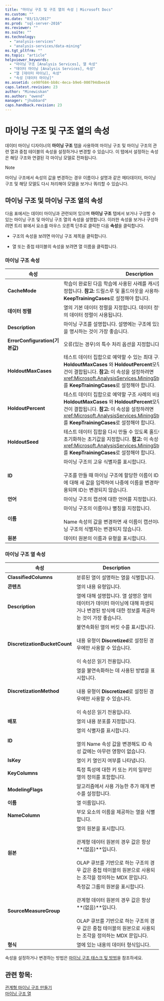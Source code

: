 ```yaml
---
title: "마이닝 구조 및 구조 열의 속성 | Microsoft Docs"
ms.custom: ""
ms.date: "03/13/2017"
ms.prod: "sql-server-2016"
ms.reviewer: ""
ms.suite: ""
ms.technology: 
  - "analysis-services"
  - "analysis-services/data-mining"
ms.tgt_pltfrm: ""
ms.topic: "article"
helpviewer_keywords: 
  - "마이닝 구조 [Analysis Services], 열 속성"
  - "데이터 마이닝 [Analysis Services], 속성"
  - "열 [데이터 마이닝], 속성"
  - "속성 [데이터 마이닝]"
ms.assetid: ce90f684-bb8c-4eca-b9e6-000794dbee16
caps.latest.revision: 23
author: "Minewiskan"
ms.author: "owend"
manager: "jhubbard"
caps.handback.revision: 23
---
```

# 마이닝 구조 및 구조 열의 속성
  데이터 마이닝 디자이너의 **마이닝 구조** 탭을 사용하여 마이닝 구조 및 마이닝 구조의 관련 열과 중첩 테이블의 속성을 설정하거나 변경할 수 있습니다. 이 탭에서 설정하는 속성은 해당 구조와 연결된 각 마이닝 모델로 전파됩니다.  
  
> [!NOTE]  
>  마이닝 구조에서 속성의 값을 변경하는 경우 이름이나 설명과 같은 메타데이터, 마이닝 구조 및 해당 모델도 다시 처리해야 모델을 보거나 쿼리할 수 있습니다.  
  
## 마이닝 구조 및 마이닝 구조 열의 속성  
 다음 표에서는 데이터 마이닝과 관련되어 있으며 **마이닝 구조** 탭에서 보거나 구성할 수 있는 마이닝 구조 및 마이닝 구조 열의 속성을 설명합니다. 이러한 속성을 보거나 구성하려면 트리 뷰에서 요소를 마우스 오른쪽 단추로 클릭한 다음 **속성**을 클릭합니다.  
  
-   구조의 속성을 보려면 마이닝 구조 제목을 클릭합니다.  
  
-   열 또는 중첩 테이블의 속성을 보려면 열 이름을 클릭합니다.  
  
### 마이닝 구조 속성  
  
|속성|Description|  
|--------------|-----------------|  
|**CacheMode**|학습이 완료된 다음 학습에 사용된 사례를 캐시할지, 아니면 삭제할지를 지정합니다. **참고:** 드릴스루 및 홀드아웃을 사용하려면 이 속성을 **KeepTrainingCases**로 설정해야 합니다.|  
|**데이터 정렬**|열의 기본 데이터 정렬을 지정합니다. 데이터 정렬을 지정하지 않으면 서버의 데이터 정렬이 사용됩니다.|  
|**Description**|마이닝 구조를 설명합니다. 설명에는 구조에 있는 데이터의 용도와 컴퍼지션을 명시하는 것이 가장 좋습니다.|  
|**ErrorConfiguration(기본값)**|오류(있는 경우)의 특수 처리 옵션을 지정합니다.|  
|**HoldoutMaxCases**|테스트 데이터 집합으로 예약할 수 있는 최대 구조 사례 수를 지정합니다.  **HoldoutMaxCases** 와 **HoldoutPercent**모두에 대한 값을 지정하면 조건이 결합됩니다. **참고:** 이 속성을 설정하려면 <xref:Microsoft.AnalysisServices.MiningStructure.CacheMode%2A>를 **KeepTrainingCases**로 설정해야 합니다.|  
|**HoldoutPercent**|테스트 데이터 집합으로 예약할 구조 사례의 비율을 지정합니다. **HoldoutMaxCases** 와 **HoldoutPercent**모두에 대한 값을 지정하면 조건이 결합됩니다. **참고:** 이 속성을 설정하려면 <xref:Microsoft.AnalysisServices.MiningStructure.CacheMode%2A>를 **KeepTrainingCases**로 설정해야 합니다.|  
|**HoldoutSeed**|테스트 데이터 집합을 다시 만들 수 있도록 홀드아웃 테스트 집합의 분할을 초기화하는 초기값을 지정합니다. **참고:** 이 속성을 설정하려면 <xref:Microsoft.AnalysisServices.MiningStructure.CacheMode%2A>를 **KeepTrainingCases**로 설정해야 합니다.|  
|**ID**|마이닝 구조의 고유 식별자를 표시합니다.<br /><br /> 구조를 만들 때 마이닝 구조에 할당한 이름이 ID로 사용됩니다. **Name** 속성에 대해 새 값을 입력하여 나중에 이름을 변경하면 새 이름이 별칭으로만 사용되며 ID는 변경되지 않습니다.|  
|**언어**|마이닝 구조의 캡션에 대한 언어를 지정합니다.|  
|**이름**|마이닝 구조의 이름이나 별칭을 지정합니다.<br /><br /> Name 속성의 값을 변경하면 새 이름이 캡션이나 별칭으로만 사용되며 마이닝 구조의 식별자는 변경되지 않습니다.|  
|**원본**|데이터 원본의 이름과 유형을 표시합니다.|  
  
### 마이닝 구조 열 속성  
  
|속성|Description|  
|--------------|-----------------|  
|**ClassifiedColumns**|분류된 열이 설명하는 열을 식별합니다.|  
|**콘텐츠**|열의 내용 유형입니다.|  
|**Description**|열에 대해 설명합니다. 열 설명은 열의 데이터가 데이터 마이닝에 대해 파생되거나 변경된 방식에 대한 정보를 제공하는 것이 가장 좋습니다.|  
|**DiscretizationBucketCount**|불연속화된 열의 버킷 수를 표시합니다.<br /><br /> 내용 유형이 **Discretized**로 설정된 경우에만 사용할 수 있습니다.<br /><br /> 이 속성은 읽기 전용입니다.|  
|**DiscretizationMethod**|열을 불연속화하는 데 사용된 방법을 표시합니다.<br /><br /> 내용 유형이 **Discretized**로 설정된 경우에만 사용할 수 있습니다.<br /><br /> 이 속성은 읽기 전용입니다.|  
|**배포**|열의 내용 분포를 지정합니다.|  
|**ID**|열의 식별자를 표시합니다.<br /><br /> 열의 Name 속성 값을 변경해도 ID 속성 값에는 아무런 영향이 없습니다.|  
|**IsKey**|열이 키 열인지 여부를 나타냅니다.|  
|**KeyColumns**|특정 특성에 대한 키 또는 키의 일부인 열의 정의를 포함합니다.|  
|**ModelingFlags**|알고리즘에서 사용 가능한 추가 매개 변수를 설정합니다.|  
|**이름**|열 이름입니다.|  
|**NameColumn**|부모 요소의 이름을 제공하는 열을 식별합니다.|  
|**원본**|열의 원본을 표시합니다.<br /><br /> 관계형 데이터 원본의 경우 값은 항상 **(없음)**입니다.<br /><br /> OLAP 큐브를 기반으로 하는 구조의 경우 값은 중첩 테이블의 원본으로 사용되는 조각을 정의하는 MDX 문입니다.|  
|**SourceMeasureGroup**|측정값 그룹의 원본을 표시합니다.<br /><br /> 관계형 데이터 원본의 경우 값은 항상 **(없음)**입니다.<br /><br /> OLAP 큐브를 기반으로 하는 구조의 경우 값은 중첩 테이블의 원본으로 사용되는 조각을 정의하는 MDX 문입니다.|  
|**형식**|열에 있는 내용의 데이터 형식입니다.|  
  
 속성을 설정하거나 변경하는 방법은 [마이닝 구조 태스크 및 방법](../../analysis-services/data-mining/mining-structure-tasks-and-how-tos.md)을 참조하세요.  
  
## 관련 항목:  
 [관계형 마이닝 구조 만들기](../../analysis-services/data-mining/create-a-relational-mining-structure.md)   
 [마이닝 구조 열](../../analysis-services/data-mining/mining-structure-columns.md)  
  
  